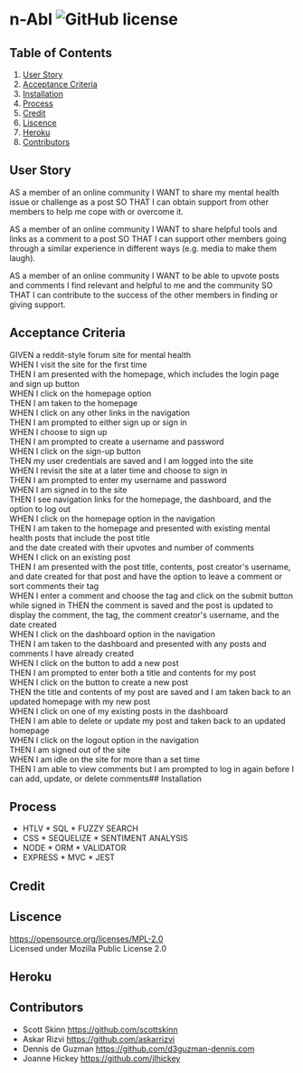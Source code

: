 # n-Abl                ![GitHub license](https://img.shields.io/badge/license-ISC-orange.svg)
## Table of Contents
1. [User Story](#UserStory)
2. [Acceptance Criteria](#AcceptanceCriteria)
3. [Installation](#Installation)
4. [Process](#Process)
5. [Credit](#Credit)
6. [Liscence](#Liscence)
7. [Heroku](#Heroku)
8. [Contributors](#Contributors)


## User Story
AS a member of an online community
I WANT to share my mental health issue or challenge as a post
SO THAT I can obtain support from other members to help me cope with or overcome it.

AS a member of an online community
I WANT to share helpful tools and links as a comment to a post
SO THAT I can support other members going through a similar experience in different ways (e.g. media to make them laugh).

AS a member of an online community
I WANT to be able to upvote posts and comments I find relevant and helpful to me and the community
SO THAT I can contribute to the success of the other members in finding or giving support.

## Acceptance Criteria
GIVEN a reddit-style forum site for mental health<br>
WHEN I visit the site for the first time<br>
THEN I am presented with the homepage, which includes the login page and sign up button<br>
WHEN I click on the homepage option<br>
THEN I am taken to the homepage<br>
WHEN I click on any other links in the navigation<br>
THEN I am prompted to either sign up or sign in<br>
WHEN I choose to sign up<br>
THEN I am prompted to create a username and password<br>
WHEN I click on the sign-up button<br>
THEN my user credentials are saved and I am logged into the site<br>
WHEN I revisit the site at a later time and choose to sign in<br>
THEN I am prompted to enter my username and password<br>
WHEN I am signed in to the site<br>
THEN I see navigation links for the homepage, the dashboard, and the option to log out<br>
WHEN I click on the homepage option in the navigation<br>THEN I am taken to the homepage and presented with existing mental health posts that include the post title<br>
and the date created with their upvotes and number of comments<br>
WHEN I click on an existing post<br>
THEN I am presented with the post title, contents, post creator's username, and date created for that post and have the option to leave a comment or sort comments 
their tag<br>
WHEN I enter a comment and choose the tag and click on the submit button while signed in
THEN the comment is saved and the post is updated to display the comment, the tag, the comment creator's username, and the date created<br>
WHEN I click on the dashboard option in the navigation<br>
THEN I am taken to the dashboard and presented with any posts and comments I have already created<br>
WHEN I click on the button to add a new post<br>
THEN I am prompted to enter both a title and contents for my post<br>
WHEN I click on the button to create a new post<br>
THEN the title and contents of my post are saved and I am taken back to an updated homepage with my new post<br>
WHEN I click on one of my existing posts in the dashboard<br>
THEN I am able to delete or update my post and taken back to an updated homepage<br>
WHEN I click on the logout option in the navigation<br>
THEN I am signed out of the site<br>
WHEN I am idle on the site for more than a set time<br>
THEN I am able to view comments but I am prompted to log in again before I can add, update, or delete comments## Installation
 
## Process
* HTLV          * SQL           * FUZZY SEARCH
* CSS           * SEQUELIZE     * SENTIMENT ANALYSIS
* NODE          * ORM           * VALIDATOR
* EXPRESS       * MVC           * JEST          

## Credit
 
## Liscence
https://opensource.org/licenses/MPL-2.0<br>
Licensed under Mozilla Public License 2.0

## Heroku

## Contributors   
 * Scott Skinn      https://github.com/scottskinn
 * Askar Rizvi      https://github.com/askarrizvi
 * Dennis de Guzman    https://github.com/d3guzman-dennis.com 
 * Joanne Hickey    https://github.com/jlhickey 
 
 
 

 


